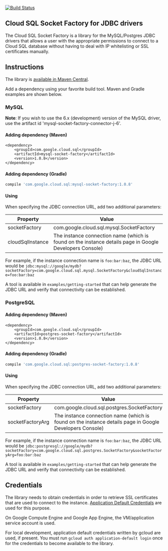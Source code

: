 [![Build
Status](https://travis-ci.org/GoogleCloudPlatform/cloud-sql-jdbc-socket-factory.svg?branch=master)](https://travis-ci.org/GoogleCloudPlatform/cloud-sql-jdbc-socket-factory)
## Cloud SQL Socket Factory for JDBC drivers

The Cloud SQL Socket Factory is a library for the MySQL/Postgres JDBC drivers
that allows a user with the appropriate permissions to connect to a Cloud SQL
database without having to deal with IP whitelisting or SSL certificates
manually.

## Instructions

The library is [available in Maven Central](http://search.maven.org/#artifactdetails%7Ccom.google.cloud.sql%7Cmysql-socket-factory%7C1.0.4%7Cjar).

Add a dependency using your favorite build tool. Maven and Gradle examples are shown below.


### MySQL

**Note**: If you wish to use the 6.x (development) version of the MySQL driver, use the artifact id
'mysql-socket-factory-connector-j-6'.

#### Adding dependency (Maven)

```maven-pom
<dependency>
    <groupId>com.google.cloud.sql</groupId>
    <artifactId>mysql-socket-factory</artifactId>
    <version>1.0.8</version>
</dependency>
```

#### Adding dependency (Gradle)

```gradle
compile 'com.google.cloud.sql:mysql-socket-factory:1.0.8'
```

#### Using

When specifying the JDBC connection URL, add two additional parameters:

| Property         | Value         |
| ---------------- | ------------- |
| socketFactory    | com.google.cloud.sql.mysql.SocketFactory |
| cloudSqlInstance | The instance connection name (which is found on the instance details page in Google Developers Console)  |

For example, if the instance connection name is `foo:bar:baz`, the JDBC URL
would be
`jdbc:mysql://google/mydb?socketFactory=com.google.cloud.sql.mysql.SocketFactory&cloudSqlInstance=foo:bar:baz`

A tool is available in `examples/getting-started` that can help generate the JDBC URL and verify that connectivity can be established.

### PostgreSQL

#### Adding dependency (Maven)

```maven-pom
<dependency>
    <groupId>com.google.cloud.sql</groupId>
    <artifactId>postgres-socket-factory</artifactId>
    <version>1.0.8</version>
</dependency>
```

#### Adding dependency (Gradle)

```gradle
compile 'com.google.cloud.sql:postgres-socket-factory:1.0.8'
```

#### Using

When specifying the JDBC connection URL, add two additional parameters:

| Property         | Value         |
| ---------------- | ------------- |
| socketFactory    | com.google.cloud.sql.postgres.SocketFactory |
| socketFactoryArg | The instance connection name (which is found on the instance details page in Google Developers Console)  |

For example, if the instance connection name is `foo:bar:baz`, the JDBC URL
would be
`jdbc:postgresql://google/mydb?socketFactory=com.google.cloud.sql.postgres.SocketFactory&socketFactoryArg=foo:bar:baz`

A tool is available in `examples/getting-started` that can help generate the JDBC URL and verify that connectivity can be established.

## Credentials

The library needs to obtain credentials in order to retrieve SSL certificates that are used to connect to the instance.
[Application Default Credentials](https://developers.google.com/identity/protocols/application-default-credentials) are used for this purpose.

On Google Compute Engine and Google App Engine, the VM/application service account is used.

For local development, application default credentials written by gcloud are used, if present.
You must run `gcloud auth application-default login` once for the credentials to become available to the library.
